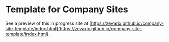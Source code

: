# Template for Company Sites

See a preview of this in progress site at [https://zevarix.github.io/company-site-template/index.html](https://zevarix.github.io/company-site-template/index.html).
